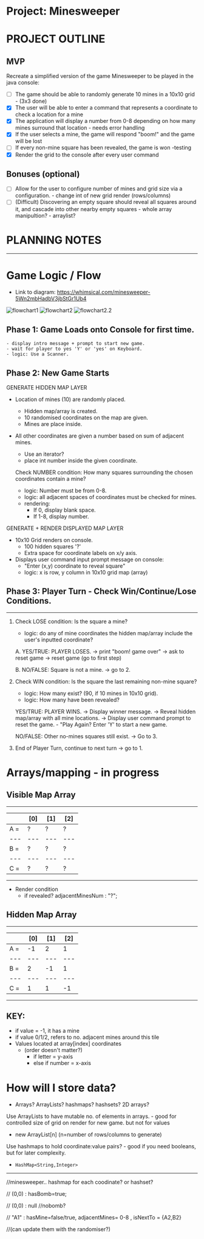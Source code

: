 # Project: Minesweeper

# PROJECT OUTLINE

## MVP

Recreate a simplified version of the game Minesweeper to be played in the java console:

- [ ] The game should be able to randomly generate 10 mines in a 10x10 grid - (3x3 done)
- [x] The user will be able to enter a command that represents a coordinate to check a location for a mine
- [x] The application will display a number from 0-8 depending on how many mines surround that location - needs error handling
- [x] If the user selects a mine, the game will respond "boom!" and the game will be lost
- [ ] If every non-mine square has been revealed, the game is won -testing
- [x] Render the grid to the console after every user command

## Bonuses (optional)

- [ ] Allow for the user to configure number of mines and grid size via a configuration. - change int of new grid render (rows/columns)
- [ ] (Difficult) Discovering an empty square should reveal all squares around it, and cascade into other nearby empty squares - whole array manipultion? - arraylist?

# PLANNING NOTES

---

# Game Logic / Flow

- Link to diagram: https://whimsical.com/minesweeper-5Wn2mbHadbV3jbStGr1Ub4

![flowchart1](flowchart1.png)
![flowchart2](flowchart2.png)
![flowchart2.2](flowchart2.2.png)

## Phase 1: Game Loads onto Console for first time.

    - display intro message + prompt to start new game.
    - wait for player to yes 'Y' or 'yes' on Keyboard.
    - logic: Use a Scanner.

## Phase 2: New Game Starts

GENERATE HIDDEN MAP LAYER

- Location of mines (10) are randomly placed.

  - Hidden map/array is created.
  - 10 randomised coordinates on the map are given.
  - Mines are place inside.

- All other coordinates are given a number based on sum of adjacent mines.

  - Use an iterator?
  - place int number inside the given coordinate.

  Check NUMBER condition: How many squares surrounding the chosen coordinates contain a mine?

  - logic: Number must be from 0-8.
  - logic: all adjacent spaces of coordinates must be checked for mines.
  - rendering:
    - If 0, display blank space.
    - If 1-8, display number.

GENERATE + RENDER DISPLAYED MAP LAYER

- 10x10 Grid renders on console.
  - 100 hidden squares '?'
  - Extra space for coordinate labels on x/y axis.
- Displays user command input prompt message on console:
  - "Enter (x,y) coordinate to reveal square"
  - logic: x is row, y column in 10x10 grid map (array)

## Phase 3: Player Turn - Check Win/Continue/Lose Conditions.

---

1. Check LOSE condition: Is the square a mine?

   - logic: do any of mine coordinates the hidden map/array include the user's inputted coordinate?

   A. YES/TRUE: PLAYER LOSES.
   → print "boom! game over"
   -> ask to reset game
   → reset game (go to first step)

   B. NO/FALSE: Square is not a mine. -> go to 2.

2. Check WIN condition: Is the square the last remaining non-mine square?

   - logic: How many exist? (90, if 10 mines in 10x10 grid).
   - logic: How many have been revealed?

   YES/TRUE: PLAYER WINS.
   -> Display winner message.
   -> Reveal hidden map/array with all mine locations.
   -> Display user command prompt to reset the game. - "Play Again? Enter 'Y' to start a new game.

   NO/FALSE: Other no-mines squares still exist. -> Go to 3.

3. End of Player Turn, continue to next turn -> go to 1.

# Arrays/mapping - in progress

## Visible Map Array

---

|     | [0] | [1] | [2] |
| --- | --- | --- | --- |
| A = | ?   | ?   | ?   |
| --- | --- | --- | --- |
| B = | ?   | ?   | ?   |
| --- | --- | --- | --- |
| C = | ?   | ?   | ?   |

---

- Render condition
  - if revealed? adjacentMinesNum : "?";

## Hidden Map Array

---

|     | [0] | [1] | [2] |
| --- | --- | --- | --- |
| A = | -1  | 2   | 1   |
| --- | --- | --- | --- |
| B = | 2   | -1  | 1   |
| --- | --- | --- | --- |
| C = | 1   | 1   | -1  |

---

## KEY:

- if value = -1, it has a mine
- if value 0/1/2, refers to no. adjacent mines around this tile
- Values located at array[index] coordinates
  - (order doesn't matter?)
    - if letter = y-axis
    - else if number = x-axis

# How will I store data?

- Arrays? ArrayLists? hashmaps? hashsets? 2D arrays?

Use ArrayLists to have mutable no. of elements in arrays. - good for controlled size of grid on render for new game. but not for values

- new ArrayList[n] (n=number of rows/columns to generate)

Use hashmaps to hold coordinate:value pairs? - good if you need booleans, but for later complexity.

- `HashMap<String,Integer>`

---

//minesweeper.. hashmap for each coodinate? or hashset?

// (0,0) : hasBomb=true;

// (0,0) : null //nobomb?

// "A1" : hasMine=false/true, adjacentMines= 0-8 , isNextTo = {A2,B2}

//(can update them with the randomiser?)
